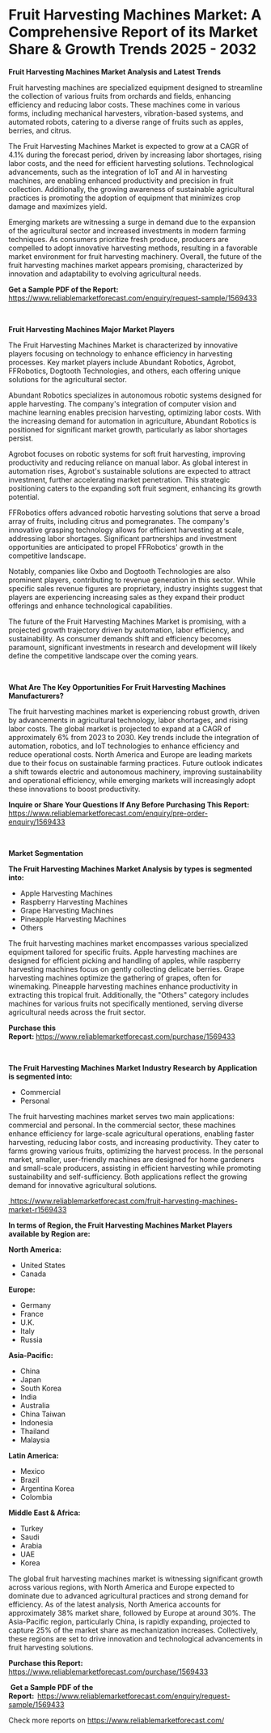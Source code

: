 <p><h1>Fruit Harvesting Machines Market: A Comprehensive Report of its Market Share & Growth Trends 2025 - 2032</h1></p><p><strong>Fruit Harvesting Machines Market Analysis and Latest Trends</strong></p>
<p><p>Fruit harvesting machines are specialized equipment designed to streamline the collection of various fruits from orchards and fields, enhancing efficiency and reducing labor costs. These machines come in various forms, including mechanical harvesters, vibration-based systems, and automated robots, catering to a diverse range of fruits such as apples, berries, and citrus.</p><p>The Fruit Harvesting Machines Market is expected to grow at a CAGR of 4.1% during the forecast period, driven by increasing labor shortages, rising labor costs, and the need for efficient harvesting solutions. Technological advancements, such as the integration of IoT and AI in harvesting machines, are enabling enhanced productivity and precision in fruit collection. Additionally, the growing awareness of sustainable agricultural practices is promoting the adoption of equipment that minimizes crop damage and maximizes yield.</p><p>Emerging markets are witnessing a surge in demand due to the expansion of the agricultural sector and increased investments in modern farming techniques. As consumers prioritize fresh produce, producers are compelled to adopt innovative harvesting methods, resulting in a favorable market environment for fruit harvesting machinery. Overall, the future of the fruit harvesting machines market appears promising, characterized by innovation and adaptability to evolving agricultural needs.</p></p>
<p><strong>Get a Sample PDF of the Report:&nbsp;</strong> <a href="https://www.reliablemarketforecast.com/enquiry/request-sample/1569433?utm_campaign=2781&utm_medium=2&utm_source=Github&utm_content=ia&utm_term=25032025&utm_id=fruit-harvesting-machines">https://www.reliablemarketforecast.com/enquiry/request-sample/1569433</a></p>
<p>&nbsp;</p>
<p><strong>Fruit Harvesting Machines Major Market Players</strong></p>
<p><p>The Fruit Harvesting Machines Market is characterized by innovative players focusing on technology to enhance efficiency in harvesting processes. Key market players include Abundant Robotics, Agrobot, FFRobotics, Dogtooth Technologies, and others, each offering unique solutions for the agricultural sector.</p><p>Abundant Robotics specializes in autonomous robotic systems designed for apple harvesting. The company's integration of computer vision and machine learning enables precision harvesting, optimizing labor costs. With the increasing demand for automation in agriculture, Abundant Robotics is positioned for significant market growth, particularly as labor shortages persist.</p><p>Agrobot focuses on robotic systems for soft fruit harvesting, improving productivity and reducing reliance on manual labor. As global interest in automation rises, Agrobot's sustainable solutions are expected to attract investment, further accelerating market penetration. This strategic positioning caters to the expanding soft fruit segment, enhancing its growth potential.</p><p>FFRobotics offers advanced robotic harvesting solutions that serve a broad array of fruits, including citrus and pomegranates. The company's innovative grasping technology allows for efficient harvesting at scale, addressing labor shortages. Significant partnerships and investment opportunities are anticipated to propel FFRobotics' growth in the competitive landscape.</p><p>Notably, companies like Oxbo and Dogtooth Technologies are also prominent players, contributing to revenue generation in this sector. While specific sales revenue figures are proprietary, industry insights suggest that players are experiencing increasing sales as they expand their product offerings and enhance technological capabilities.</p><p>The future of the Fruit Harvesting Machines Market is promising, with a projected growth trajectory driven by automation, labor efficiency, and sustainability. As consumer demands shift and efficiency becomes paramount, significant investments in research and development will likely define the competitive landscape over the coming years.</p></p>
<p>&nbsp;</p>
<p><strong>What Are The Key Opportunities For Fruit Harvesting Machines Manufacturers?</strong></p>
<p><p>The fruit harvesting machines market is experiencing robust growth, driven by advancements in agricultural technology, labor shortages, and rising labor costs. The global market is projected to expand at a CAGR of approximately 6% from 2023 to 2030. Key trends include the integration of automation, robotics, and IoT technologies to enhance efficiency and reduce operational costs. North America and Europe are leading markets due to their focus on sustainable farming practices. Future outlook indicates a shift towards electric and autonomous machinery, improving sustainability and operational efficiency, while emerging markets will increasingly adopt these innovations to boost productivity.</p></p>
<p><strong>Inquire or Share Your Questions If Any Before Purchasing This Report:</strong> <a href="https://www.reliablemarketforecast.com/enquiry/pre-order-enquiry/1569433?utm_campaign=2781&utm_medium=2&utm_source=Github&utm_content=ia&utm_term=25032025&utm_id=fruit-harvesting-machines">https://www.reliablemarketforecast.com/enquiry/pre-order-enquiry/1569433</a></p>
<p>&nbsp;</p>
<p><strong>Market Segmentation</strong></p>
<p><strong>The Fruit Harvesting Machines Market Analysis by types is segmented into:</strong></p>
<p><ul><li>Apple Harvesting Machines</li><li>Raspberry Harvesting Machines</li><li>Grape Harvesting Machines</li><li>Pineapple Harvesting Machines</li><li>Others</li></ul></p>
<p><p>The fruit harvesting machines market encompasses various specialized equipment tailored for specific fruits. Apple harvesting machines are designed for efficient picking and handling of apples, while raspberry harvesting machines focus on gently collecting delicate berries. Grape harvesting machines optimize the gathering of grapes, often for winemaking. Pineapple harvesting machines enhance productivity in extracting this tropical fruit. Additionally, the "Others" category includes machines for various fruits not specifically mentioned, serving diverse agricultural needs across the fruit sector.</p></p>
<p><strong>Purchase this Report:&nbsp;</strong><a href="https://www.reliablemarketforecast.com/purchase/1569433?utm_campaign=2781&utm_medium=2&utm_source=Github&utm_content=ia&utm_term=25032025&utm_id=fruit-harvesting-machines">https://www.reliablemarketforecast.com/purchase/1569433</a></p>
<p>&nbsp;</p>
<p><strong>The Fruit Harvesting Machines Market Industry Research by Application is segmented into:</strong></p>
<p><ul><li>Commercial</li><li>Personal</li></ul></p>
<p><p>The fruit harvesting machines market serves two main applications: commercial and personal. In the commercial sector, these machines enhance efficiency for large-scale agricultural operations, enabling faster harvesting, reducing labor costs, and increasing productivity. They cater to farms growing various fruits, optimizing the harvest process. In the personal market, smaller, user-friendly machines are designed for home gardeners and small-scale producers, assisting in efficient harvesting while promoting sustainability and self-sufficiency. Both applications reflect the growing demand for innovative agricultural solutions.</p></p>
<p><a href="https://www.reliablemarketforecast.com/fruit-harvesting-machines-market-r1569433?utm_campaign=2781&utm_medium=2&utm_source=Github&utm_content=ia&utm_term=25032025&utm_id=fruit-harvesting-machines">&nbsp;https://www.reliablemarketforecast.com/fruit-harvesting-machines-market-r1569433</a></p>
<p><strong>In terms of Region, the Fruit Harvesting Machines Market Players available by Region are:</strong></p>
<p>
    <p> <strong> North America: </strong>
        <ul>
            <li>United States</li>
            <li>Canada</li>
        </ul>
        </p> 
    <p> <strong> Europe: </strong>
        <ul>
            <li>Germany</li>
            <li>France</li>
            <li>U.K.</li>
            <li>Italy</li>
            <li>Russia</li>
        </ul>
        </p> 
    <p> <strong> Asia-Pacific: </strong>
        <ul>
            <li>China</li>
            <li>Japan</li>
            <li>South Korea</li>
            <li>India</li>
            <li>Australia</li>
            <li>China Taiwan</li>
            <li>Indonesia</li>
            <li>Thailand</li>
            <li>Malaysia</li>
        </ul>
        </p> 
    <p> <strong> Latin America: </strong>
        <ul>
            <li>Mexico</li>
            <li>Brazil</li>
            <li>Argentina Korea</li>
            <li>Colombia</li>
        </ul>
        </p> 
    <p> <strong> Middle East & Africa: </strong>
        <ul>
            <li>Turkey</li>
            <li>Saudi</li>
            <li>Arabia</li>
            <li>UAE</li>
            <li>Korea</li>
        </ul>
    </p>
    </p>
<p><p>The global fruit harvesting machines market is witnessing significant growth across various regions, with North America and Europe expected to dominate due to advanced agricultural practices and strong demand for efficiency. As of the latest analysis, North America accounts for approximately 38% market share, followed by Europe at around 30%. The Asia-Pacific region, particularly China, is rapidly expanding, projected to capture 25% of the market share as mechanization increases. Collectively, these regions are set to drive innovation and technological advancements in fruit harvesting solutions.</p></p>
<p><strong>Purchase this Report: </strong><a href="https://www.reliablemarketforecast.com/purchase/1569433?utm_campaign=2781&utm_medium=2&utm_source=Github&utm_content=ia&utm_term=25032025&utm_id=fruit-harvesting-machines">https://www.reliablemarketforecast.com/purchase/1569433</a></p>
<p>&nbsp;<strong>Get a Sample PDF of the Report:&nbsp;&nbsp;</strong><a href="https://www.reliablemarketforecast.com/enquiry/request-sample/1569433?utm_campaign=2781&utm_medium=2&utm_source=Github&utm_content=ia&utm_term=25032025&utm_id=fruit-harvesting-machines">https://www.reliablemarketforecast.com/enquiry/request-sample/1569433</a></p>
<p><strong></strong></p>
<p>Check more reports on <a href="https://www.reliablemarketforecast.com/?utm_campaign=2781&utm_medium=2&utm_source=Github&utm_content=ia&utm_term=25032025&utm_id=fruit-harvesting-machines">https://www.reliablemarketforecast.com/</a></p>